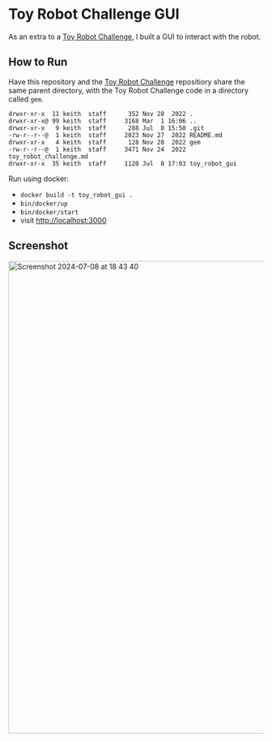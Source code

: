 # Toy Robot Challenge GUI

As an extra to a [Toy Robot Challenge](https://github.com/keithrowell/toy_robot_challenge_gui), I built a GUI to interact with the robot.

## How to Run

Have this repository and the [Toy Robot Challenge](https://github.com/keithrowell/toy_robot_challenge_gui) repositiory share the same parent directory, with the Toy Robot Challenge code in a directory called `gem`.

```shell
drwxr-xr-x  11 keith  staff      352 Nov 28  2022 .
drwxr-xr-x@ 99 keith  staff     3168 Mar  1 16:06 ..
drwxr-xr-x   9 keith  staff      288 Jul  8 15:50 .git
-rw-r--r--@  1 keith  staff     2023 Nov 27  2022 README.md
drwxr-xr-x   4 keith  staff      128 Nov 28  2022 gem
-rw-r--r--@  1 keith  staff     3471 Nov 24  2022 toy_robot_challenge.md
drwxr-xr-x  35 keith  staff     1120 Jul  8 17:03 toy_robot_gui
```

Run using docker:

- `docker build -t toy_robot_gui .`
- `bin/docker/up`
- `bin/docker/start`
- visit <http://localhost:3000>

## Screenshot

<img width="931" alt="Screenshot 2024-07-08 at 18 43 40" src="https://github.com/keithrowell/toy_robot_challenge_gui/assets/792745/4fe18e48-8d83-475a-ae93-f4d16bc0bc98">
